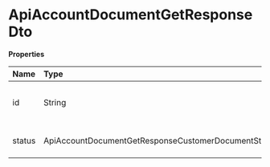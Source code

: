 # ApiAccountDocumentGetResponseDto

**Properties**

| Name   | Type                                                | Required | Description                         |
| :----- | :-------------------------------------------------- | :------- | :---------------------------------- |
| id     | String                                              | ❌       | Unique document identifier in Asaas |
| status | ApiAccountDocumentGetResponseCustomerDocumentStatus | ❌       | Document approval status            |

<!-- This file was generated by liblab | https://liblab.com/ -->
